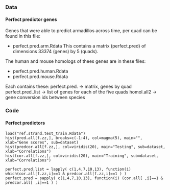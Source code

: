 ### Data
#### Perfect predictor genes 
Genes that were able to predict armadillos across time, per quad can be found in this file: 
- perfect.pred.arm.Rdata 
This contains a matrix (perfect.pred) of dimensions 33374 (genes) by 5 (quads).  

The human and mouse homologs of thees genes are in these files: 
- perfect.pred.human.Rdata
- perfect.pred.mouse.Rdata

Each contains these: 
perfect.pred.<species> -> matrix, genes by quad
perfect.pred.<species>.list -> list of genes for each of the five quads 
homol.all2 -> gene conversion ids between species 

### Code
#### Perfect predictors
```
load("ref.strand.test_train.Rdata")
hist(pred.all[f.zz,], breaks=c(-1:4), col=magma(5), main="", xlab="Gene scores", sub=dataset)
hist(predcor.all[f.zz,], col=viridis(20), main="Testing", sub=dataset, xlab="Correlations")
hist(cor.all[f.zz,], col=viridis(20), main="Training", sub=dataset, xlab="Correlations")

perfect.pred.list = lapply( c(1,4,7,10,13), function(i) which(cor.all[f.zz,i]==1 & predcor.all[f.zz,i]==1 ) )
perfect.pred = sapply( c(1,4,7,10,13), function(i) (cor.all[ ,i]==1 & predcor.all[ ,i]==1 ) )

```
